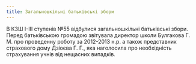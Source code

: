 ```yaml
---
title: Загальношкільні батьківські збори
---
```


В КЗШ I-III ступенів №55 відбулися загальношкільні батьківські збори. Перед батьківською громадою звітувала директор школи Булгакова Г. М. про проведенну роботу за 2012-2013 н.р. а також представник страхового дому Дзіоєва Г. Г., яка наголосила про необхідність страхування учнів від нещасних випадків.
